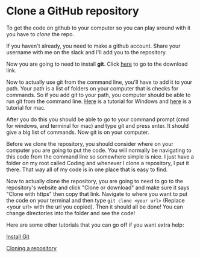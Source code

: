 # Clone a GitHub repository
To get the code on github to your computer so you can play around with it you have to _clone_ the repo.

If you haven't already, you need to make a github account. Share your username with me on the slack and I'll add you to the repository.

Now you are going to need to install **git**. Click [here](https://git-scm.com/downloads) to go to the download link.

Now to actually use git from the command line, you'll have to add it to your path. Your path is a list of folders on your computer that is checks for commands. So if you add git to your path, you computer should be able to run git from the command line. [Here](https://stackoverflow.com/questions/26620312/installing-git-in-path-with-github-client-for-windows) is a tutorial for Windows and [here](https://stackoverflow.com/questions/5545715/how-do-i-add-usr-local-git-bin-to-the-path-on-mac-osx) is a tutorial for mac.

After you do this you should be able to go to your command prompt (cmd for windows, and terminal for mac) and type git and press enter. It should give a big list of commands. Now git is on your computer.

Before we clone the repository, you should consider where on your computer you are going to put the code. You will normally be navigating to this code from the command line so somewhere simple is nice. I just have a folder on my root called Coding and whenever I clone a repository, I put it there. That way all of my code is in one place that is easy to find.

Now to actually clone the repository, you are going to need to go to the repository's website and click "Clone or download" and make sure it says "Clone with https" then copy that link. Navigate to where you want to put the code on your terminal and then type `git clone <your url>` (Replace \<your url\> with the url you copied). Then it should all be done! You can change directories into the folder and see the code!

Here are some other tutorials that you can go off if you want extra help:

[Install Git](https://www.atlassian.com/git/tutorials/install-git)

[Cloning a repository](https://help.github.com/articles/cloning-a-repository/)
